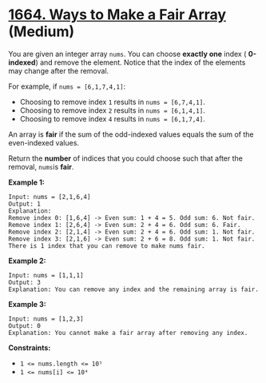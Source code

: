 # [1664. Ways to Make a Fair Array][link] (Medium)

[link]: https://leetcode.com/problems/ways-to-make-a-fair-array/

You are given an integer array `nums`. You can choose **exactly one** index ( **0-indexed**) and
remove the element. Notice that the index of the elements may change after the removal.

For example, if `nums = [6,1,7,4,1]`:

- Choosing to remove index `1` results in `nums = [6,7,4,1]`.
- Choosing to remove index `2` results in `nums = [6,1,4,1]`.
- Choosing to remove index `4` results in `nums = [6,1,7,4]`.

An array is **fair** if the sum of the odd-indexed values equals the sum of the even-indexed values.

Return the **number** of indices that you could choose such that after the removal,  `nums`is
**fair**.

**Example 1:**

```
Input: nums = [2,1,6,4]
Output: 1
Explanation:
Remove index 0: [1,6,4] -> Even sum: 1 + 4 = 5. Odd sum: 6. Not fair.
Remove index 1: [2,6,4] -> Even sum: 2 + 4 = 6. Odd sum: 6. Fair.
Remove index 2: [2,1,4] -> Even sum: 2 + 4 = 6. Odd sum: 1. Not fair.
Remove index 3: [2,1,6] -> Even sum: 2 + 6 = 8. Odd sum: 1. Not fair.
There is 1 index that you can remove to make nums fair.
```

**Example 2:**

```
Input: nums = [1,1,1]
Output: 3
Explanation: You can remove any index and the remaining array is fair.
```

**Example 3:**

```
Input: nums = [1,2,3]
Output: 0
Explanation: You cannot make a fair array after removing any index.
```

**Constraints:**

- `1 <= nums.length <= 10⁵`
- `1 <= nums[i] <= 10⁴`
